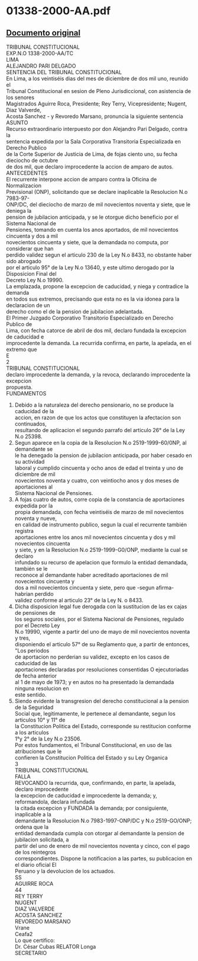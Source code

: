 
01338-2000-AA.pdf
=================
  
[Documento original](https://tc.gob.pe/jurisprudencia/2002/01338-2000-AA.pdf)  
---  
TRIBUNAL CONSTITUCIONAL  
EXP.N.O 1338-2000-AA/TC  
LIMA  
ALEJANDRO PARI DELGADO  
SENTENCIA DEL TRIBUNAL CONSTITUCIONAL  
En Lima, a los veintiséis dias del mes de diciembre de dos mil uno, reunido el  
Tribunal Constitucional en sesion de Pleno Jurisdiccional, con asistencia de los senores  
Magistrados Aguirre Roca, Presidente; Rey Terry, Vicepresidente; Nugent, Diaz Valverde,  
Acosta Sanchez - y Revoredo Marsano, pronuncia la siguiente sentencia  
ASUNTO  
Recurso extraordinario interpuesto por don Alejandro Pari Delgado, contra la  
sentencia expedida por la Sala Corporativa Transitoria Especializada en Derecho Publico  
de la Corte Superior de Justicia de Lima, de fojas ciento uno, su fecha dieciocho de octubre  
de dos mil, que declaro improcedente la accion de amparo de autos.  
ANTECEDENTES  
El recurrente interpone accion de amparo contra la Oficina de Normalizacion  
Previsional (ONP), solicitando que se declare inaplicable la Resolucion N.o 7983-97-  
ONP/DC, del dieciocho de marzo de mil novecientos noventa y siete, que le deniega la  
pension de jubilacion anticipada, y se le otorgue dicho beneficio por el Sistema Nacional de  
Pensiones, tomando en cuenta los anos aportados, de mil novecientos cincuenta y dos a mil  
novecientos cincuenta y siete, que la demandada no computa, por considerar que han  
perdido validez segun el articulo 230 de la Ley N.o 8433, no obstante haber sido abrogado  
por el articulo 95° de la Ley N.o 13640, y este ultimo derogado por la Disposicion Final del  
Decreto Ley N.o 19990.  
La emplazada, propone la excepcion de caducidad, y niega y contradice la demanda  
en todos sus extremos, precisando que esta no es la via idonea para la declaracion de un  
derecho como el de la pension de jubilacion adelantada.  
El Primer Juzgado Corporativo Transitorio Especializado en Derecho Publico de  
Lima, con fecha catorce de abril de dos mil, declaro fundada la excepcion de caducidad e  
improcedente la demanda. La recurrida confirma, en parte, la apelada, en el extremo que  
E  
2  
TRIBUNAL CONSTITUCIONAL  
declaro improcedente la demanda, y la revoca, declarando improcedente la excepcion  
propuesta.  
FUNDAMENTOS  
1. Debido a la naturaleza del derecho pensionario, no se produce la caducidad de la  
accion, en razon de que los actos que constituyen la afectacion son continuados,  
resultando de aplicacion el segundo parrafo del articulo 26° de la Ley N.o 25398.  
2. Segun aparece en la copia de la Resolucion N.o 2519-1999-60/0NP, al demandante se  
le ha denegado la pension de jubilacion anticipada, por haber cesado en su actividad  
laboral y cumplido cincuenta y ocho anos de edad el treinta y uno de diciembre de mil  
novecientos noventa y cuatro, con veintiocho anos y dos meses de aportaciones al  
Sistema Nacional de Pensiones.  
3. A fojas cuatro de autos, corre copia de la constancia de aportaciones expedida por la  
propia demandada, con fecha veintiséis de marzo de mil novecientos noventa y nueve,  
en calidad de instrumento publico, segun la cual el recurrente también registra  
aportaciones entre los anos mil novecientos cincuenta y dos y mil novecientos cincuenta  
y siete, y en la Resolucion N.o 2519-1999-G0/ONP, mediante la cual se declaro  
infundado su recurso de apelacion que formulo la entidad demandada, también se le  
reconoce al demandante haber acreditado aportaciones de mil novecientos cincuenta y  
dos a mil novecientos cincuenta y siete, pero que -segun afirma- habrian perdido  
validez conforme al articulo 23° de la Ley N. o 8433.  
4. Dicha disposicion legal fue derogada con la sustitucion de las ex cajas de pensiones de  
los seguros sociales, por el Sistema Nacional de Pensiones, regulado por el Decreto Ley  
N.o 19990, vigente a partir del uno de mayo de mil novecientos noventa y tres,  
disponiendo el articulo 57° de su Reglamento que, a partir de entonces, "Los periodos  
de aportacion no perderian su validez, excepto en los casos de caducidad de las  
aportaciones declaradas por resoluciones consentidas O ejecutoriadas de fecha anterior  
al 1 de mayo de 1973; y en autos no ha presentado la demandada ninguna resolucion en  
este sentido.  
5. Siendo evidente la transgresion del derecho constitucional a la pension de la Seguridad  
Social que, legitimamente, le pertenece al demandante, segun los articulos 10° y 11° de  
la Constitucion Politica del Estado, corresponde su restitucion conforme a los articulos  
1°y 2° de la Ley N.o 23506.  
Por estos fundamentos, el Tribunal Constitucional, en uso de las atribuciones que le  
confieren la Constitucion Politica del Estado y su Ley Organica  
3  
TRIBUNAL CONSTITUCIONAL  
FALLA  
REVOCANDO la recurrida, que, confirmando, en parte, la apelada, declaro improcedente  
la excepcion de caducidad e improcedente la demanda; y, reformandola, declara infundada  
la citada excepcion y FUNDADA la demanda; por consiguiente, inaplicable a la  
demandante la Resolucion N.o 7983-1997-ONP/DC y N.o 2519-GO/ONP; ordena que la  
entidad demandada cumpla con otorgar al demandante la pension de jubilacion solicitada, a  
partir del uno de enero de mil novecientos noventa y cinco, con el pago de los reintegros  
correspondientes. Dispone la notificacion a las partes, su publicacion en el diario oficial El  
Peruano y la devolucion de los actuados.  
SS  
AGUIRRE ROCA  
44  
REY TERRY  
NUGENT  
DIAZ VALVERDE  
ACOSTA SANCHEZ  
REVOREDO MARSANO  
Vrane  
Ceafa2  
Lo que certifico:  
Dr. César Cubas RELATOR Longa  
SECRETARIO